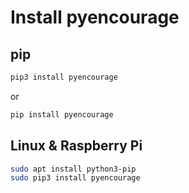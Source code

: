 # Install pyencourage

## pip

```bash
pip3 install pyencourage
```

or

```bash
pip install pyencourage
```

## Linux & Raspberry Pi

```bash
sudo apt install python3-pip
sudo pip3 install pyencourage
```
